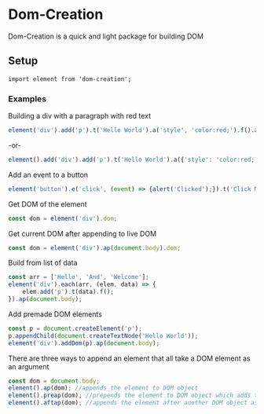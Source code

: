 # Dom-Creation

Dom-Creation is a quick and light package for building DOM

## Setup

```
import element from 'dom-creation';
```

### Examples

Building a div with a paragraph with red text

```javascript
element('div').add('p').t('Hello World').a('style', 'color:red;').f().ap(document.body);
```
-or-
```javascript
element().add('div').add('p').t('Hello World').a({'style': 'color:red;'}).f().f().ap(document.body);
```

Add an event to a button

```javascript
element('button').e('click', (event) => {alert('Clicked');}).t('Click Me!').ap(document.body);
```

Get DOM of the element

```javascript
const dom = element('div').dom;
```

Get current DOM after appending to live DOM

```javascript
const dom = element('div').ap(document.body).dom;
```

Build from list of data

```javascript
const arr = ['Hello', 'And', 'Welcome'];
element('div').each(arr, (elem, data) => {
    elem.add('p').t(data).f();
}).ap(document.body);
```

Add premade DOM elements
```javascript
const p = document.createElement('p');
p.appendChild(document.createTextNode('Hello World'));
element('div').addDom(p).ap(document.body);
```

There are three ways to append an element that all take a DOM element as an argument

```javascript
const dom = document.body;
element().ap(dom); //appends the element to DOM object
element().preap(dom); //prepends the element to DOM object which adds the child to top of DOM object's children
element().aftap(dom); //appends the element after another DOM object as a sibling of the DOM
```